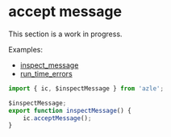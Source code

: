 # accept message

This section is a work in progress.

Examples:

-   [inspect_message](https://github.com/demergent-labs/azle/blob/main/examples/inspect_message/src/inspect_message.ts)
-   [run_time_errors](https://github.com/demergent-labs/azle/blob/main/examples/run_time_errors/src/index.ts)

```typescript
import { ic, $inspectMessage } from 'azle';

$inspectMessage;
export function inspectMessage() {
    ic.acceptMessage();
}
```
